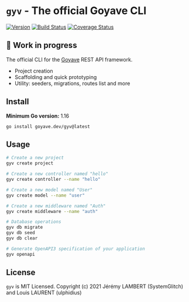 # `gyv` - The official Goyave CLI

[![Version](https://img.shields.io/github/v/release/go-goyave/gyv?include_prereleases)](https://github.com/go-goyave/gyv/releases)
[![Build Status](https://github.com/go-goyave/gyv/workflows/Test/badge.svg)](https://github.com/go-goyave/gyv/actions)
[![Coverage Status](https://coveralls.io/repos/github/go-goyave/gyv/badge.svg)](https://coveralls.io/github/go-goyave/gyv)

## 🚧 Work in progress

The official CLI for the [Goyave](https://github.com/go-goyave/goyave) REST API framework.

- Project creation
- Scaffolding and quick prototyping
- Utility: seeders, migrations, routes list and more

## Install

**Minimum Go version:** 1.16

```
go install goyave.dev/gyv@latest
```

## Usage

```sh
# Create a new project
gyv create project

# Create a new controller named "hello"
gyv create controller --name "hello"

# Create a new model named "User"
gyv create model --name "user"

# Create a new middleware named "Auth"
gyv create middleware --name "auth"

# Database operations
gyv db migrate
gyv db seed
gyv db clear

# Generate OpenAPI3 specification of your application
gyv openapi
```

## License

`gyv` is MIT Licensed. Copyright (c) 2021 Jérémy LAMBERT (SystemGlitch) and Louis LAURENT (ulphidius)